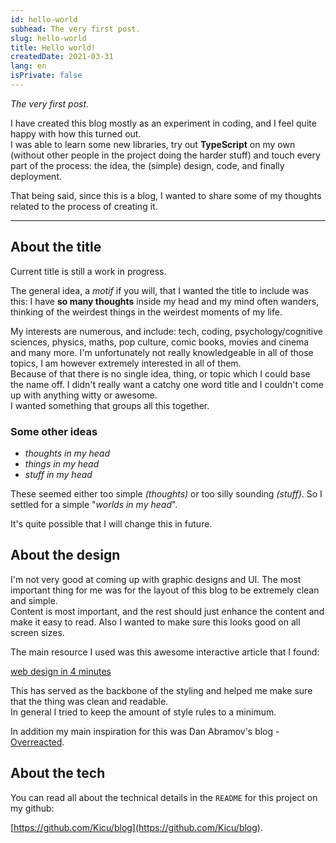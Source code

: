 ```yaml
---
id: hello-world
subhead: The very first post.
slug: hello-world
title: Hello world!
createdDate: 2021-03-31
lang: en
isPrivate: false
---
```


_The very first post._

I have created this blog mostly as an experiment in coding, and I feel quite happy with how this turned out.  
I was able to learn some new libraries, try out **TypeScript** on my own (without other people in the project doing the harder stuff) and touch every part of the process: the idea, the (simple) design, code, and finally deployment.

That being said, since this is a blog, I wanted to share some of my thoughts related to the process of creating it.

---

## About the title
Current title is still a work in progress.

The general idea, a _motif_ if you will, that I wanted the title to include was this:
I have **so many thoughts** inside my head and my mind often wanders, thinking of the weirdest things in the weirdest moments of my life.

My interests are numerous, and include: tech, coding, psychology/cognitive sciences, physics, maths, pop culture, comic books, movies and cinema and many more. I'm unfortunately not really knowledgeable in all of those topics, I am however extremely interested in all of them.  
Because of that there is no single idea, thing, or topic which I could base the name off. I didn't really want a catchy one word title and I couldn't come up with anything witty or awesome.  
I wanted something that groups all this together.

### Some other ideas
  - _thoughts in my head_
  - _things in my head_
  - _stuff in my head_

These seemed either too simple _(thoughts)_ or too silly sounding _(stuff)_. So I settled for a simple "_worlds in my head_".

It's quite possible that I will change this in future.


## About the design
I'm not very good at coming up with graphic designs and UI. The most important thing for me was for the layout of this blog to be extremely clean and simple.  
Content is most important, and the rest should just enhance the content and make it easy to read. Also I wanted to make sure this looks good on all screen sizes.

The main resource I used was this awesome interactive article that I found:

[web design in 4 minutes](https://jgthms.com/web-design-in-4-minutes/)

This has served as the backbone of the styling and helped me make sure that the thing was clean and readable.  
In general I tried to keep the amount of style rules to a minimum.

In addition my main inspiration for this was Dan Abramov's blog - [Overreacted](https://overreacted.io/).

## About the tech

You can read all about the technical details in the `README` for this project on my github:

[https://github.com/Kicu/blog](https://github.com/Kicu/blog).
